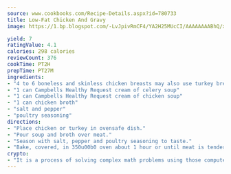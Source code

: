 ```yaml
---
source: www.cookbooks.com/Recipe-Details.aspx?id=780733
title: Low-Fat Chicken And Gravy
image: https://1.bp.blogspot.com/-LvJpivRmCF4/YA2H25MUcCI/AAAAAAAABhQ/xgndXuMf7Zopp5S4RExCblnSp5YGujfSQCLcBGAsYHQ/s320/8.png

yield: 7
ratingValue: 4.1
calories: 298 calories
reviewCount: 376
cookTime: PT2H
prepTime: PT27M
ingredients:
- "4 to 6 boneless and skinless chicken breasts may also use turkey breasts"
- "1 can Campbells Healthy Request cream of celery soup"
- "1 can Campbells Healthy Request cream of chicken soup"
- "1 can chicken broth"
- "salt and pepper"
- "poultry seasoning"
directions:
- "Place chicken or turkey in ovensafe dish."
- "Pour soup and broth over meat."
- "Season with salt, pepper and poultry seasoning to taste."
- "Bake, covered, in 350u00b0 oven about 1 hour or until meat is tender and no longer pink."
crypto:
- "It is a process of solving complex math problems using those computers which run bitcoin software."
---
```

